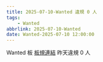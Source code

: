 ```yaml
---
title: 2025-07-10-Wanted 違規 0 人
tags:
    - Wanted
abbrlink: 2025-07-10-Wanted
date: Wanted-2025-07-10 12:00:00
---
```

Wanted 板 [板規連結](https://www.ptt.cc/bbs/Wanted/M.1608829773.A.D3B.html)
昨天違規 0 人
